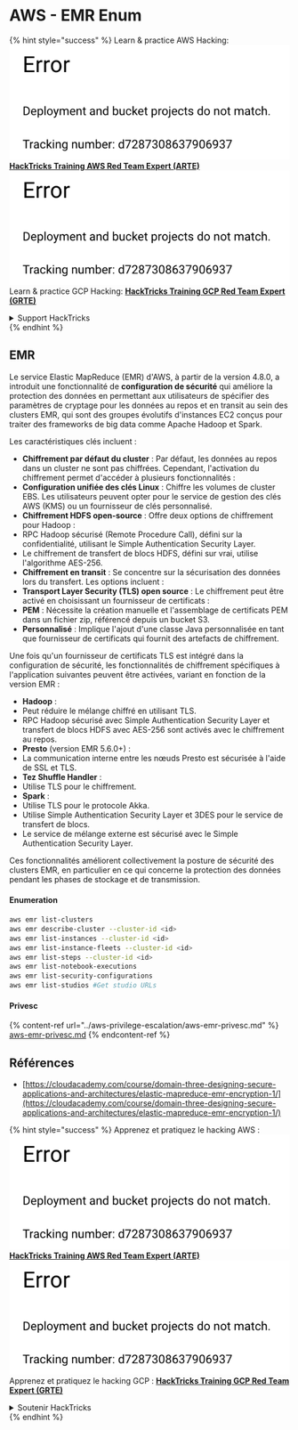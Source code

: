 # AWS - EMR Enum

{% hint style="success" %}
Learn & practice AWS Hacking:<img src="../../../.gitbook/assets/image (1) (1).png" alt="" data-size="line">[**HackTricks Training AWS Red Team Expert (ARTE)**](https://training.hacktricks.xyz/courses/arte)<img src="../../../.gitbook/assets/image (1) (1).png" alt="" data-size="line">\
Learn & practice GCP Hacking: <img src="../../../.gitbook/assets/image (2).png" alt="" data-size="line">[**HackTricks Training GCP Red Team Expert (GRTE)**<img src="../../../.gitbook/assets/image (2).png" alt="" data-size="line">](https://training.hacktricks.xyz/courses/grte)

<details>

<summary>Support HackTricks</summary>

* Check the [**subscription plans**](https://github.com/sponsors/carlospolop)!
* **Join the** 💬 [**Discord group**](https://discord.gg/hRep4RUj7f) or the [**telegram group**](https://t.me/peass) or **follow** us on **Twitter** 🐦 [**@hacktricks\_live**](https://twitter.com/hacktricks\_live)**.**
* **Share hacking tricks by submitting PRs to the** [**HackTricks**](https://github.com/carlospolop/hacktricks) and [**HackTricks Cloud**](https://github.com/carlospolop/hacktricks-cloud) github repos.

</details>
{% endhint %}

## EMR

Le service Elastic MapReduce (EMR) d'AWS, à partir de la version 4.8.0, a introduit une fonctionnalité de **configuration de sécurité** qui améliore la protection des données en permettant aux utilisateurs de spécifier des paramètres de cryptage pour les données au repos et en transit au sein des clusters EMR, qui sont des groupes évolutifs d'instances EC2 conçus pour traiter des frameworks de big data comme Apache Hadoop et Spark.

Les caractéristiques clés incluent :

* **Chiffrement par défaut du cluster** : Par défaut, les données au repos dans un cluster ne sont pas chiffrées. Cependant, l'activation du chiffrement permet d'accéder à plusieurs fonctionnalités :
* **Configuration unifiée des clés Linux** : Chiffre les volumes de cluster EBS. Les utilisateurs peuvent opter pour le service de gestion des clés AWS (KMS) ou un fournisseur de clés personnalisé.
* **Chiffrement HDFS open-source** : Offre deux options de chiffrement pour Hadoop :
* RPC Hadoop sécurisé (Remote Procedure Call), défini sur la confidentialité, utilisant le Simple Authentication Security Layer.
* Le chiffrement de transfert de blocs HDFS, défini sur vrai, utilise l'algorithme AES-256.
* **Chiffrement en transit** : Se concentre sur la sécurisation des données lors du transfert. Les options incluent :
* **Transport Layer Security (TLS) open source** : Le chiffrement peut être activé en choisissant un fournisseur de certificats :
* **PEM** : Nécessite la création manuelle et l'assemblage de certificats PEM dans un fichier zip, référencé depuis un bucket S3.
* **Personnalisé** : Implique l'ajout d'une classe Java personnalisée en tant que fournisseur de certificats qui fournit des artefacts de chiffrement.

Une fois qu'un fournisseur de certificats TLS est intégré dans la configuration de sécurité, les fonctionnalités de chiffrement spécifiques à l'application suivantes peuvent être activées, variant en fonction de la version EMR :

* **Hadoop** :
* Peut réduire le mélange chiffré en utilisant TLS.
* RPC Hadoop sécurisé avec Simple Authentication Security Layer et transfert de blocs HDFS avec AES-256 sont activés avec le chiffrement au repos.
* **Presto** (version EMR 5.6.0+) :
* La communication interne entre les nœuds Presto est sécurisée à l'aide de SSL et TLS.
* **Tez Shuffle Handler** :
* Utilise TLS pour le chiffrement.
* **Spark** :
* Utilise TLS pour le protocole Akka.
* Utilise Simple Authentication Security Layer et 3DES pour le service de transfert de blocs.
* Le service de mélange externe est sécurisé avec le Simple Authentication Security Layer.

Ces fonctionnalités améliorent collectivement la posture de sécurité des clusters EMR, en particulier en ce qui concerne la protection des données pendant les phases de stockage et de transmission.

#### Enumeration
```bash
aws emr list-clusters
aws emr describe-cluster --cluster-id <id>
aws emr list-instances --cluster-id <id>
aws emr list-instance-fleets --cluster-id <id>
aws emr list-steps --cluster-id <id>
aws emr list-notebook-executions
aws emr list-security-configurations
aws emr list-studios #Get studio URLs
```
#### Privesc

{% content-ref url="../aws-privilege-escalation/aws-emr-privesc.md" %}
[aws-emr-privesc.md](../aws-privilege-escalation/aws-emr-privesc.md)
{% endcontent-ref %}

## Références

* [https://cloudacademy.com/course/domain-three-designing-secure-applications-and-architectures/elastic-mapreduce-emr-encryption-1/](https://cloudacademy.com/course/domain-three-designing-secure-applications-and-architectures/elastic-mapreduce-emr-encryption-1/)

{% hint style="success" %}
Apprenez et pratiquez le hacking AWS :<img src="../../../.gitbook/assets/image (1) (1).png" alt="" data-size="line">[**HackTricks Training AWS Red Team Expert (ARTE)**](https://training.hacktricks.xyz/courses/arte)<img src="../../../.gitbook/assets/image (1) (1).png" alt="" data-size="line">\
Apprenez et pratiquez le hacking GCP : <img src="../../../.gitbook/assets/image (2).png" alt="" data-size="line">[**HackTricks Training GCP Red Team Expert (GRTE)**<img src="../../../.gitbook/assets/image (2).png" alt="" data-size="line">](https://training.hacktricks.xyz/courses/grte)

<details>

<summary>Soutenir HackTricks</summary>

* Consultez les [**plans d'abonnement**](https://github.com/sponsors/carlospolop) !
* **Rejoignez le** 💬 [**groupe Discord**](https://discord.gg/hRep4RUj7f) ou le [**groupe telegram**](https://t.me/peass) ou **suivez** nous sur **Twitter** 🐦 [**@hacktricks\_live**](https://twitter.com/hacktricks\_live)**.**
* **Partagez des astuces de hacking en soumettant des PRs aux** [**HackTricks**](https://github.com/carlospolop/hacktricks) et [**HackTricks Cloud**](https://github.com/carlospolop/hacktricks-cloud) dépôts github.

</details>
{% endhint %}
